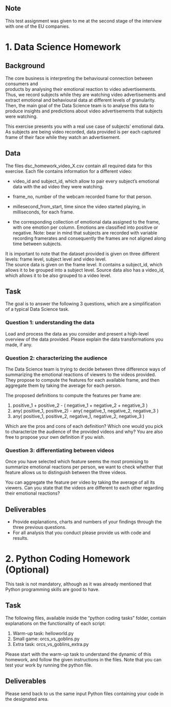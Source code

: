 ## Note
This test assignment was given to me at the second stage of the interview with one of the EU companies. 


# 1. Data Science Homework

## Background
The core business is interpreting the behavioural connection between consumers and  
products by analysing their emotional reaction to video advertisements. Thus, we record subjects while
they are watching video advertisements and extract emotional and behavioural data at different levels of
granularity. Then, the main goal of the Data Science team is to analyse this data to produce insights and
predictions about video advertisements that subjects were watching.

This exercise presents you with a real use case of subjects’ emotional data. As subjects are being video
recorded, data provided is per each captured frame of their face while they watch an advertisement.

## Data

The files dsc_homework_video_X.csv contain all required data for this exercise. Each file
contains information for a different video:
 - video_id and subject_id, which allow to pair every subject’s emotional data with the ad video they
were watching. 
   
 - frame_no, number of the webcam recorded frame for that person.
 - millesecond_from_start, time since the video started playing, in milliseconds, for each frame.
 - the corresponding collection of emotional data assigned to the frame, with one emotion per
column.
Emotions
are
classified
into
positive
or
negative.
Note: bear in mind that subjects are recorded with variable recording framerates and
consequently the frames are not aligned along time between subjects.

It is important to note that the dataset provided is given on three different levels: frame level, subject level
and video level. <br>
The source data is given on the frame level. It contains a subject_id, which allows it to be grouped into a
subject level. Source data also has a video_id, which allows it to be also grouped to a video level.

## Task

The goal is to answer the following 3 questions, which are a simplification of a typical Data Science task.

### Question 1: understanding the data
Load and process the data as you consider and present a high-level overview of the data provided. Please
explain the data transformations you made, if any.

### Question 2: characterizing the audience
The Data Science team is trying to decide between three difference ways of summarizing the emotional
reactions of viewers to the videos provided. They propose to compute the features for each available
frame, and then aggregate them by taking the average for each person.

The proposed definitions to compute the features per frame are:
1. positive_1 + positive_2 - ( negative_1 + negative_2 + negative_3 )
2. any( positive_1, positive_2) - any( negative_1, negative_2, negative_3 )
3. any( positive_1, positive_2, negative_1, negative_2, negative_3 )

Which are the pros and cons of each definition? Which one would you pick to characterize the audience of
the provided videos and why? You are also free to propose your own definition if you wish.

### Question 3: differentiating between videos
Once you have selected which feature seems the most promising to summarize emotional reactions per
person, we want to check whether that feature allows us to distinguish between the three videos.

You can aggregate the feature per video by taking the average of all its viewers. Can you state that the
videos are different to each other regarding their emotional reactions?

## Deliverables

- Provide explanations, charts and numbers of your findings through the three previous questions.
- For all analysis that you conduct please provide us with code and results.


# 2. Python Coding Homework (Optional)

This task is not mandatory, although as it was already mentioned that Python programming skills are good to have.

## Task
The following files, available inside the “python coding tasks” folder, contain explanations on the
functionality of each script:
1. Warm-up task: helloworld.py
2. Small game: orcs_vs_goblins.py
3. Extra task: orcs_vs_goblins_extra.py

Please start with the warm-up task to understand the dynamic of this homework, and follow the given
instructions in the files. Note that you can test your work by running the python file.

##  Deliverables
Please send back to us the same input Python files containing your code in the designated area.